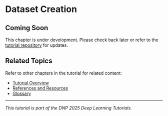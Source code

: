 # Dataset Creation

## Coming Soon

This chapter is under development. Please check back later or refer to the [tutorial repository](https://github.com/ai4eic/DNP2025-tutorials) for updates.

## Related Topics

Refer to other chapters in the tutorial for related content:
- [Tutorial Overview](01-overview.md)
- [References and Resources](19-references.md)
- [Glossary](20-glossary.md)

---

*This tutorial is part of the DNP 2025 Deep Learning Tutorials.*

